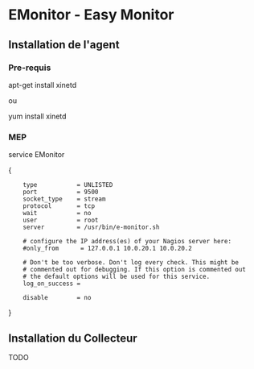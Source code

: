 # EMonitor - Easy Monitor


## Installation de l'agent

### Pre-requis

apt-get install xinetd

ou

yum install xinetd

### MEP

 service EMonitor
 
 {
 
        type           = UNLISTED
        port           = 9500
        socket_type    = stream
        protocol       = tcp
        wait           = no
        user           = root
        server         = /usr/bin/e-monitor.sh

        # configure the IP address(es) of your Nagios server here:
        #only_from      = 127.0.0.1 10.0.20.1 10.0.20.2

        # Don't be too verbose. Don't log every check. This might be
        # commented out for debugging. If this option is commented out
        # the default options will be used for this service.
        log_on_success =

        disable        = no
 }

## Installation du Collecteur

TODO
